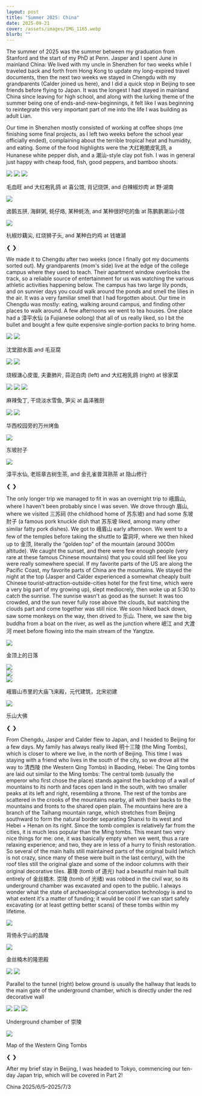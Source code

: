 ```yaml
---
layout: post
title: "Summer 2025: China"
date: 2025-09-21
cover: /assets/images/IMG_1165.webp
blurb: ""
---
```


The summer of 2025 was the summer between my graduation from Stanford and the start of my PhD at Penn. Jasper and I spent June in mainland China: We lived with my uncle in Shenzhen for two weeks while I traveled back and forth from Hong Kong to update my long-expired travel documents, then the next two weeks we stayed in Chengdu with my grandparents (Calder joined us here), and I did a quick stop in Beijing to see friends before flying to Japan. It was the longest I had stayed in mainland China since leaving for high school, and along with the lurking theme of the summer being one of ends-and-new-beginnings, it felt like I was beginning to reintegrate this very important part of me into the life I was building as adult Lian.

Our time in Shenzhen mostly consisted of working at coffee shops (me finishing some final projects, as I left two weeks before the school year officially ended), complaining about the terrible tropical heat and humidity, and eating. Some of the food highlights were the 大红袍脆皮乳鸽, a Hunanese white pepper dish, and a 潮汕-style clay pot fish. I was in general just happy with cheap food, fish, good peppers, and bamboo shoots.

<div class="carousel-container">
    <div class="carousel-track">
        <div class="carousel-slide">
            <div class="photo-row">
                <img src="/assets/images/IMG_0215.webp">
                <img src="/assets/images/IMG_1095.webp">
                <img src="/assets/images/IMG_7059.webp">
            </div>
            <p class="caption"> 毛血旺 and 大红袍乳鸽 at 喜公馆, 肖记烧饼, and 白辣椒炒肉 at 野·湖南 </p>
        </div>
        <div class="carousel-slide">
            <img src="/assets/images/IMG_1135.webp">
            <p class="caption"> 卤鹅五拼, 海鲜粥, 蚝仔烙, 某种蚝汤, and 某种很好吃的鱼 at 陈鹏鹏潮汕小馆 </p>
        </div>
        <div class="carousel-slide">
            <img src="/assets/images/IMG_1091 2.webp">
            <p class="caption"> 杭椒炒藕尖, 红烧狮子头, and 某种白灼鸡 at 钱塘湖 </p>
        </div>
    </div>
    <!-- Navigation arrows -->
    <a class="prev">&#10094;</a>
    <a class="next">&#10095;</a>
</div>

We made it to Chengdu after two weeks (once I finally got my documents sorted out). My grandparents (mom's side) live at the edge of the college campus where they used to teach. Their apartment window overlooks the track, so a reliable source of entertainment for us was watching the various athletic activities happening below. The campus has two large lily ponds, and on sunnier days you could walk around the ponds and smell the lilies in the air. It was a very familiar smell that I had forgotten about. Our time in Chengdu was mostly: eating, walking around campus, and finding other places to walk around. A few afternoons we went to tea houses. One place had a 漳平水仙 (a Fujianese oolong) that all of us really liked, so I bit the bullet and bought a few quite expensive single-portion packs to bring home.

<div class="carousel-container">
    <div class="carousel-track">
        <div class="carousel-slide">
            <div class="photo-row">
                <img src="/assets/images/IMG_1165.webp">
                <img src="/assets/images/IMG_1160.webp">
            </div>
            <p class="caption"> 沈堂甜水面 and 毛豆腐 </p>
        </div>
        <div class="carousel-slide">
            <div class="photo-row">
                <img src="/assets/images/IMG_7121.webp">
                <img src="/assets/images/IMG_1168.webp">
            </div>
            <p class="caption"> 烧椒溏心皮蛋, 夫妻肺片, 蒜泥白肉 (left) and 大红袍乳鸽 (right) at 徐家菜</p>
        </div>
        <div class="carousel-slide">
            <div class="photo-row">
                <img src="/assets/images/IMG_1174.webp">
                <img src="/assets/images/IMG_1176.webp">
                <img src="/assets/images/IMG_1175.webp">
            </div>
            <p class="caption"> 麻辣兔丁, 干烧淡水雪鱼, 笋尖 at 晶泽雅厨 </p>
        </div>
        <div class="carousel-slide">
            <div class="photo-row">
                <img src="/assets/images/IMG_1159.webp">
                <img src="/assets/images/IMG_1158.webp">
            </div>
            <p class="caption"> 华西校园旁的万州烤鱼 </p>
        </div>
        <div class="carousel-slide">
            <img src="/assets/images/IMG_1186.webp">
            <p class="caption"> 东坡肘子 </p>
        </div>
        <div class="carousel-slide">
            <img src="/assets/images/IMG_1166.webp">
            <p class="caption"> 漳平水仙, 老班章古树生茶, and 金孔雀普洱熟茶 at 隐山修行 </p>
        </div>
    </div>
    <!-- Navigation arrows -->
    <a class="prev">&#10094;</a>
    <a class="next">&#10095;</a>
</div>

The only longer trip we managed to fit in was an overnight trip to 峨眉山, where I haven't been probably since I was seven. We drove through 眉山, where we visited 三苏祠 (the childhood home of 苏东坡) and had some 东坡肘子 (a famous pork knuckle dish that 苏东坡 liked, among many other similar fatty pork dishes). We got to 峨眉山 early afternoon. We went to a few of the temples before taking the shuttle to 雷洞坪, where we then hiked up to 金顶, literally the “golden top" of the mountain (around 3000m altitude). We caught the sunset, and there were few enough people (very rare at these famous Chinese mountains) that you could still feel like you were really somewhere special. If my favorite parts of the US are along the Pacific Coast, my favorite parts of China are the mountains. We stayed the night at the top (Jasper and Calder experienced a somewhat cheaply built Chinese tourist-attraction-outside-cities hotel for the first time, which were a very big part of my growing up), slept mediocrely, then woke up at 5:30 to catch the sunrise. The sunrise wasn't as good as the sunset: It was too crowded, and the sun never fully rose above the clouds, but watching the clouds part and come together was still nice. We soon hiked back down, saw some monkeys on the way, then drived to 乐山. There, we saw the big buddha from a boat on the river, as well as the junction where 岷江 and 大渡河 meet before flowing into the main stream of the Yangtze.

<div class="carousel-container">
    <div class="carousel-track">
        <div class="carousel-slide">
            <img src="/assets/images/IMG_3988.webp">
            <p class="caption"> 金顶上的日落 </p>
        </div>
        <div class="carousel-slide">
            <div class="photo-row">
                <img src="/assets/images/IMG_1283.webp">
                <!-- <img src="/assets/images/IMG_1252.webp"> -->
            </div>
        </div>
        <div class="carousel-slide">
            <img src="/assets/images/IMG_1248.webp">
        </div>
        <!-- <div class="carousel-slide">
            <img src="/assets/images/IMG_1260.webp">
        </div> -->
        <div class="carousel-slide">
            <img src="/assets/images/IMG_7157.webp">
            <p class="caption"> 峨眉山市里的大庙飞来殿，元代建筑，北宋初建 </p>
        </div>
        <div class="carousel-slide">
            <img src="/assets/images/IMG_7171.webp">
            <p class="caption"> 乐山大佛 </p>
        </div>
    </div>
    <!-- Navigation arrows -->
    <a class="prev">&#10094;</a>
    <a class="next">&#10095;</a>
</div>

From Chengdu, Jasper and Calder flew to Japan, and I headed to Beijing for a few days. My family has always really liked 明十三陵 (the Ming Tombs), which is closer to where we live, in the north of Beijing. This time I was staying with a friend who lives in the south of the city, so we drove all the way to 清西陵 (the Western Qing Tombs) in Baoding, Hebei. The Qing tombs are laid out similar to the Ming tombs: The central tomb (usually the emperor who first chose the place) stands against the backdrop of a wall of mountains to its north and faces open land in the south, with two smaller peaks at its left and right, resembling a throne. The rest of the tombs are scattered in the crooks of the mountains nearby, all with their backs to the mountains and fronts to the shared open plain. The mountains here are a branch of the Taihang mountain range, which stretches from Beijing southward to form the natural border separating Shanxi to its west and Hebei + Henan on its right. Since the tomb complex is relatively far from the cities, it is much less popular than the Ming tombs. This meant two very nice things for me: one, it was basically empty when we went, thus a rare relaxing experience; and two, they are in less of a hurry to finish restoration. So several of the main halls still maintained parts of the original build (which is not crazy, since many of these were built in the last century), with the roof tiles still the original glaze and some of the indoor columns with their original decorative tiles. 慕陵 (tomb of 道光) had a beautiful main hall built entirely of 金丝楠木. 崇陵 (tomb of 光绪) was robbed in the civil war, so its underground chamber was excavated and open to the public. I always wonder what the state of archaeological conservation technology is and to what extent it's a matter of funding; it would be cool if we can start safely excavating (or at least getting better scans) of these tombs within my lifetime.

<div class="carousel-container">
    <div class="carousel-track">
        <div class="carousel-slide">
            <img src="/assets/images/IMG_7215.webp">
            <p class="caption"> 背倚永宁山的昌陵 </p>
        </div>
        <div class="carousel-slide">
            <img src="/assets/images/IMG_7190.webp">
            <p class="caption"> 金丝楠木的隆恩殿</p>
        </div>
        <div class="carousel-slide">
            <div class="photo-row">
                <img src="/assets/images/IMG_7199.webp">
                <img src="/assets/images/IMG_7209.webp">
            </div>
            <p class="caption"> Parallel to the tunnel (right) below ground is usually the hallway that leads to the main gate of the underground chamber, which is directly under the red decorative wall </p>
        </div>
        <div class="carousel-slide">
            <div class="photo-row">
                <img src="/assets/images/IMG_7223.webp">
                <img src="/assets/images/IMG_7225.webp">
                <img src="/assets/images/IMG_7222.webp">
            </div>
            <p class="caption"> Underground chamber of 崇陵 </p>
        </div>
        <div class="carousel-slide">
            <img src="/assets/images/qingxiling_dditu.webp">
            <p class="caption"> Map of the Western Qing Tombs </p>
        </div>
    </div>
    <!-- Navigation arrows -->
    <a class="prev">&#10094;</a>
    <a class="next">&#10095;</a>
</div>

After my brief stay in Beijing, I was headed to Tokyo, commencing our ten-day Japan trip, which will be covered in Part 2!

China 2025/6/5–2025/7/3
